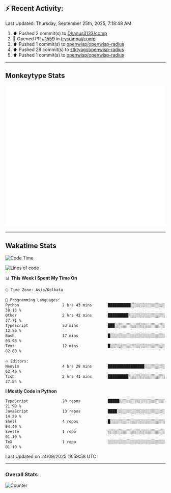 ## :zap: Recent Activity:
<!--RECENT_ACTIVITY:last_update-->
Last Updated: Thursday, September 25th, 2025, 7:18:48 AM
<!--RECENT_ACTIVITY:last_update_end-->
<!--RECENT_ACTIVITY:start-->
1. ⬆️ Pushed 2 commit(s) to [Dhanus3133/comp](https://github.com/Dhanus3133/comp)<br>
2. 💪 Opened PR [#1559](https://github.com/trycompai/comp/pull/1559) in [trycompai/comp](https://github.com/trycompai/comp)<br>
3. ⬆️ Pushed 1 commit(s) to [openwisp/openwisp-radius](https://github.com/openwisp/openwisp-radius)<br>
4. ⬆️ Pushed 28 commit(s) to [stktyagi/openwisp-radius](https://github.com/stktyagi/openwisp-radius)<br>
5. ⬆️ Pushed 1 commit(s) to [openwisp/openwisp-radius](https://github.com/openwisp/openwisp-radius)<br>
<!--RECENT_ACTIVITY:end-->

---

## Monkeytype Stats
<a href="https://monkeytype.com/profile/dhanus">
  <img src="https://raw.githubusercontent.com/Dhanus3133/Dhanus3133/monkeytype/monkeytype-lb.svg" alt="Monkeytype Profile" />
</a>

---

## Wakatime Stats
<!--START_SECTION:waka-->
![Code Time](http://img.shields.io/badge/Code%20Time-3%2C106%20hrs%2045%20mins-blue)

![Lines of code](https://img.shields.io/badge/From%20Hello%20World%20I%27ve%20Written-4.9%20million%20lines%20of%20code-blue)

📊 **This Week I Spent My Time On** 

```text
🕑︎ Time Zone: Asia/Kolkata

💬 Programming Languages: 
Python                   2 hrs 43 mins       ██████████░░░░░░░░░░░░░░░   38.13 % 
Other                    2 hrs 42 mins       █████████░░░░░░░░░░░░░░░░   37.71 % 
TypeScript               53 mins             ███░░░░░░░░░░░░░░░░░░░░░░   12.56 % 
Bash                     17 mins             █░░░░░░░░░░░░░░░░░░░░░░░░   03.98 % 
Text                     12 mins             █░░░░░░░░░░░░░░░░░░░░░░░░   02.80 % 

🔥 Editors: 
Neovim                   4 hrs 28 mins       ████████████████░░░░░░░░░   62.46 % 
fish                     2 hrs 41 mins       █████████░░░░░░░░░░░░░░░░   37.54 % 
```

**I Mostly Code in Python** 

```text
TypeScript               20 repos            █████░░░░░░░░░░░░░░░░░░░░   21.98 % 
JavaScript               13 repos            ████░░░░░░░░░░░░░░░░░░░░░   14.29 % 
Shell                    4 repos             █░░░░░░░░░░░░░░░░░░░░░░░░   04.40 % 
Svelte                   1 repo              ░░░░░░░░░░░░░░░░░░░░░░░░░   01.10 % 
TeX                      1 repo              ░░░░░░░░░░░░░░░░░░░░░░░░░   01.10 % 
```




 Last Updated on 24/09/2025 18:59:58 UTC
<!--END_SECTION:waka-->
---

### Overall Stats

<img src="https://moe-counter.glitch.me/get/@Dhanus3133?theme=asoul" alt="Counter" />
